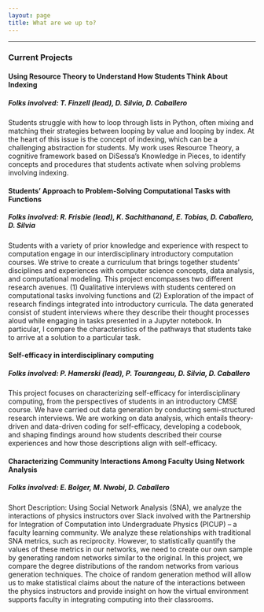 ```yaml
---
layout: page
title: What are we up to?
---
```

---
### Current Projects

#### Using Resource Theory to Understand How Students Think About Indexing
##### Folks involved: T. Finzell (lead), D. Silvia, D. Caballero
Students struggle with how to loop through lists in Python, often mixing and matching their strategies between looping by value and looping by index. At the heart of this issue is the concept of indexing, which can be a challenging abstraction for students. My work uses Resource Theory, a cognitive framework based on DiSessa’s Knowledge in Pieces, to identify concepts and procedures that students activate when solving problems involving indexing.

#### Students’ Approach to Problem-Solving Computational Tasks with Functions
##### Folks involved: R. Frisbie (lead), K. Sachithanand, E. Tobias, D. Caballero, D. Silvia
Students with a variety of prior knowledge and experience with respect to computation engage in our interdisciplinary introductory computation courses. We strive to create a curriculum that brings together students’ disciplines and experiences with computer science concepts, data analysis, and computational modeling. This project encompasses two different research avenues. (1) Qualitative interviews with students centered on computational tasks involving functions and (2) Exploration of the impact of research findings integrated into introductory curricula. The data generated consist of student interviews where they describe their thought processes aloud while engaging in tasks presented in a Jupyter notebook. In particular, I compare the characteristics of the pathways that students take to arrive at a solution to a particular task.

#### Self-efficacy in interdisciplinary computing
##### Folks involved: P. Hamerski (lead), P. Tourangeau, D. Silvia, D. Caballero
This project focuses on characterizing self-efficacy for interdisciplinary computing, from the perspectives of students in an introductory CMSE course. We have carried out data generation by conducting semi-structured research interviews. We are working on data analysis, which entails theory-driven and data-driven coding for self-efficacy, developing a codebook, and shaping findings around how students described their course experiences and how those descriptions align with self-efficacy.

#### Characterizing Community Interactions Among Faculty Using Network Analysis 
##### Folks involved: E. Bolger, M. Nwobi, D. Caballero
Short Description: Using Social Network Analysis (SNA), we analyze the interactions of physics instructors over Slack involved with the Partnership for Integration of Computation into Undergraduate Physics (PICUP) – a faculty learning community. We analyze these relationships with traditional SNA metrics, such as reciprocity. However, to statistically quantify the values of these metrics in our networks, we need to create our own sample by generating random networks similar to the original. In this project, we compare the degree distributions of the random networks from various generation techniques. The choice of random generation method will allow us to make statistical claims about the nature of the interactions between the physics instructors and provide insight on how the virtual environment supports faculty in integrating computing into their classrooms.
